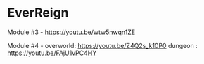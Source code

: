 # EverReign

Module #3 - https://youtu.be/wtw5nwqn1ZE

Module #4 - overworld: https://youtu.be/Z4Q2s_k10P0 
            dungeon  : https://youtu.be/FAjU1vPC4HY

